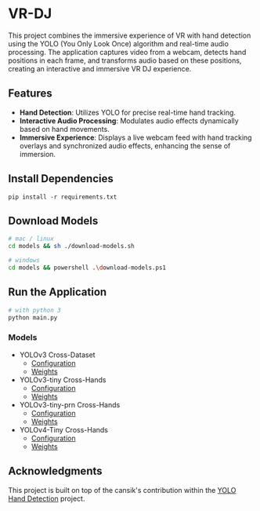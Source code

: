 # VR-DJ

This project combines the immersive experience of VR with hand detection using the YOLO (You Only Look Once) algorithm and real-time audio processing. The application captures video from a webcam, detects hand positions in each frame, and transforms audio based on these positions, creating an interactive and immersive VR DJ experience.

## Features

- **Hand Detection**: Utilizes YOLO for precise real-time hand tracking.
- **Interactive Audio Processing**: Modulates audio effects dynamically based on hand movements.
- **Immersive Experience**: Displays a live webcam feed with hand tracking overlays and synchronized audio effects, enhancing the sense of immersion.


## Install Dependencies
`pip install -r requirements.txt
`
## Download Models
```bash
# mac / linux
cd models && sh ./download-models.sh

# windows
cd models && powershell .\download-models.ps1

```

## Run the Application 
```bash
# with python 3
python main.py
```

### Models

- YOLOv3 Cross-Dataset
	- [Configuration](https://github.com/cansik/yolo-hand-detection/releases/download/pretrained/cross-hands.cfg)
	- [Weights](https://github.com/cansik/yolo-hand-detection/releases/download/pretrained/cross-hands.weights)
- YOLOv3-tiny Cross-Hands
	- [Configuration](https://github.com/cansik/yolo-hand-detection/releases/download/pretrained/cross-hands-tiny.cfg)
	- [Weights](https://github.com/cansik/yolo-hand-detection/releases/download/pretrained/cross-hands-tiny.weights)
- YOLOv3-tiny-prn Cross-Hands
	- [Configuration](https://github.com/cansik/yolo-hand-detection/releases/download/pretrained/cross-hands-tiny-prn.cfg)
	- [Weights](https://github.com/cansik/yolo-hand-detection/releases/download/pretrained/cross-hands-tiny-prn.weights)
- YOLOv4-Tiny Cross-Hands
	- [Configuration](https://github.com/cansik/yolo-hand-detection/releases/download/pretrained/cross-hands-yolov4-tiny.cfg)
	- [Weights](https://github.com/cansik/yolo-hand-detection/releases/download/pretrained/cross-hands-yolov4-tiny.weights)

## Acknowledgments

This project is built on top of the cansik's contribution within the [YOLO Hand Detection](https://github.com/cansik/yolo-hand-detection/tree/master) project.

